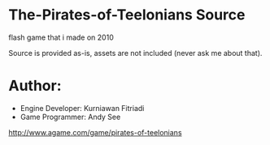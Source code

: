 # The-Pirates-of-Teelonians Source

flash game that i made on 2010

Source is provided as-is, assets are not included (never ask me about that).

# Author:

* Engine Developer: Kurniawan Fitriadi
* Game Programmer: Andy See

http://www.agame.com/game/pirates-of-teelonians

